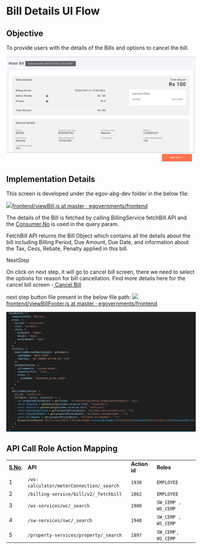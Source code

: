 # Bill Details UI Flow

## **Objective**

To provide users with the details of the Bills and options to cancel the bill.

![](<../../../.gitbook/assets/image (255).png>)

## **Implementation Details**

This screen is developed under the egov-abg-dev folder in the below file:

[![](https://github.com/fluidicon.png)frontend/viewBill.js at master · egovernments/frontend](https://github.com/egovernments/frontend/blob/master/web/rainmaker/dev-packages/egov-abg-dev/src/ui-config/screens/specs/bills/viewBill.js)

The details of the Bill is fetched by calling BillingService fetchBill API and the [Consumer.No](http://consumer.no/) is used in the query param.

FetchBill API returns the Bill Object which contains all the details about the bill including Billing Period, Due Amount, Due Date, and information about the Tax, Cess, Rebate, Penalty applied in this bill.

NextStep

On click on next step, it will go to cancel bill screen, there we need to select the options for reason for bill cancellation. Find more details here for the cancel bill screen -[ Cancel Bill](cancel-bill-ui-flow.md)

next step button file present in the below file path: [![](https://github.com/fluidicon.png)frontend/viewBillFooter.js at master · egovernments/frontend](https://github.com/egovernments/frontend/blob/master/web/rainmaker/dev-packages/egov-abg-dev/src/ui-config/screens/specs/bills/viewBillResource/viewBillFooter.js)

![](<../../../.gitbook/assets/image (239) (1).png>)

## **API Call Role Action Mapping**

|                               |                                          |               |                       |
| ----------------------------- | ---------------------------------------- | ------------- | --------------------- |
| [**S.No**](http://s.no/)**.** | **API**                                  | **Action id** | **Roles**             |
| 1                             | `/ws-calculator/meterConnection/_search` | `1936`        | `EMPLOYEE`            |
| 2                             | `/billing-service/bill/v2/_fetchbill`    | `1862`        | `EMPLOYEE`            |
| 3                             | `/ws-services/wc/_search`                | `1900`        | `SW_CEMP , WS_CEMP`   |
| 4                             | `/sw-services/swc/_search`               | `1940`        | `SW_CEMP , WS_CEMP`   |
| 5                             | `/property-services/property/_search`    | `1897`        | `SW_CEMP` , `WS_CEMP` |
